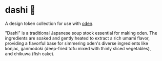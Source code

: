 # dashi 🥣

A design token collection for use with [oden](https://github.com/shikakun/oden).

"Dashi" is a traditional Japanese soup stock essential for making oden. The ingredients are soaked and gently heated to extract a rich umami flavor, providing a flavorful base for simmering oden's diverse ingredients like konjac, ganmodoki (deep-fried tofu mixed with thinly sliced vegetables), and chikuwa (fish cake).
